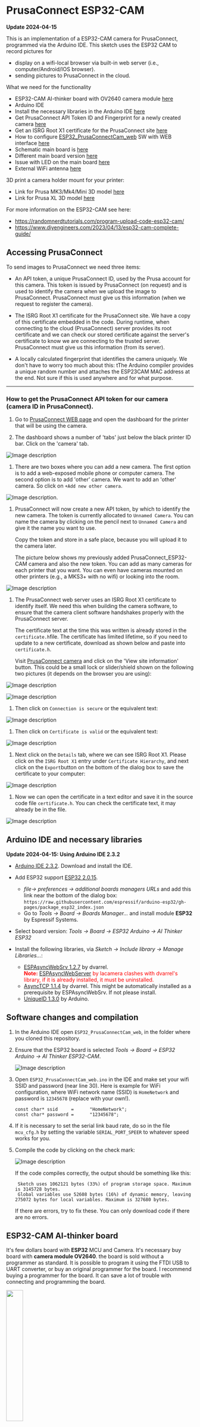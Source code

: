 # PrusaConnect ESP32-CAM

**Update 2024-04-15**

This is an implementation of a ESP32-CAM camera for PrusaConnect, programmed via the Arduino IDE. 
This sketch uses the ESP32 CAM to record pictures for
- display on a wifi-local browser via built-in web server (i.e., computer/Android/IOS browser).
- sending pictures to PrusaConnect in the cloud.

What we need for the functionality
- ESP32-CAM AI-thinker board with OV2640 camera module [ here ](#esp32)
- Arduino IDE
- Install the necessary libraries in the Arduino IDE [ here ](#arduino)
- Get PrusaConnect API Token ID and Fingerprint for a newly created camera  [ here ](#token_finger)
- Get an ISRG Root X1 certificate for the PrusaConnect site [ here ](#cert)
- How to configure [ESP32_PrusaConnectCam_web](https://github.com/johnyHV/PrusaConnect_ESP32-CAM/tree/master/ESP32_PrusaConnectCam_web) SW with WEB interface [ here ](#mcu_web)
- Schematic main board is [here](#schematic)
- Different main board version [here](#different_mcu)
- Issue with LED on the main board [here](#led_issue)
- External WiFi antenna [here](#ext_wifi)

3D print a camera holder mount for your printer:
- Link for Prusa MK3/Mk4/Mini 3D model [ here ](https://www.printables.com/cs/model/743292-esp32-cam-holder)
- Link for Prusa XL 3D model [ here ](https://www.printables.com/model/872135-esp32-cam-mount-for-prusa-xl-printer)


For more information on the ESP32-CAM see here:  
- https://randomnerdtutorials.com/program-upload-code-esp32-cam/  
- https://www.diyengineers.com/2023/04/13/esp32-cam-complete-guide/

## Accessing PrusaConnect

To send images to PrusaConnect we need three items:

- An API token, a unique PrusaConnect ID, used by the Prusa account for this camera. This token is issued by PrusaConnect (on request) and is used to identify the camera when we upload the image to PrusaConnect. PrusaConnect must give us this information (when we request to register the camera).
 
- The ISRG Root X1 certificate for the PrusaConnect site. We have a copy of this certificate embedded in the code.  During runtime, when connecting to the cloud (PrusaConnect) server provides its root certificate and we can check our stored certificate against the server's certificate to know we are connecting to the trusted server.  PrusaConnect must give us this information (from its server).

- A locally calculated fingerprint that identifies the camera uniquely. We don't have to worry too much about this: tThe Arduino compiler provides a unique random number and attaches the ESP23CAM MAC address at the end. Not sure if this is used anywhere and for what purpose.


---------------------------------------

<a name="token_finger"></a>
### How to get the PrusaConnect API token for our camera (camera ID in PrusaConnect).

1.  Go to [PrusaConnect WEB page](https://connect.prusa3d.com/) and open the dashboard for the printer that will be using the camera.

1. The dashboard shows a number of 'tabs' just below the black printer ID bar. Click on the 'camera' tab.

![Image description](manual_img/PrConBanner.png)

1. There are two boxes where you can add a new camera. The first option is to add a web-exposed mobile phone or computer camera. The second option is to add 'other' camera. We want to add an 'other' camera. So click on `+Add new other camera`.

![Image description](manual_img/PrConAddNewCamera.png).

1. PrusaConnect will now create a new API token, by which to identify the new camera. The token is currently allocated to `Unnamed Camera`.      You can name the camera by clicking on the pencil next to `Unnamed Camera` and give it the name you want to use.

    Copy the token and store in a safe place, because you will upload it to the camera later. 

    The picture below shows my previously added PrusaConnect_ESP32-CAM camera and also the new token.  You can add as many cameras for each printer that you want.  You can even have cameras mounted on other printers  (e.g., a MKS3+ with no wifi) or looking into the room.


![Image description](manual_img/PrConGetToken.png)

1. The PrusaConnect web server uses an ISRG Root X1 certificate to identify itself. We need this when building the camera software, to ensure that the camera client software handshakes properly with the PrusaConnect server.

    The certificate text at the time this was written is already stored in the `certificate.h`file.  The certificate has limited lifetime, so if you need to update to a new certificate, download as shown below and paste into `certificate.h`.

    Visit [PrusaConnect camera](https://webcam.connect.prusa3d.com) and click on the 'View site information' button. This could be a small lock or slider/shield shown on the following two pictures (it depends on the browser you are using):

![Image description](manual_img/PrConGetCertificate01.png)

![Image description](manual_img/PrConGetCertificate02.png)

1. Then click on `Connection is secure` or the equivalent text:

![Image description](manual_img/PrConGetCertificate03.png)

1. Then click on `Certificate is valid` or the equivalent text:

![Image description](manual_img/PrConGetCertificate04.png)

1. Next click on the `Details` tab, where we can see ISRG Root X1. Please click on the `ISRG Root X1` entry under `Certificate Hierarchy`, and next click on the `Export`button on the bottom of the dialog box to save the certificate to your computer:

![Image description](manual_img/PrConGetCertificate05.png)

1. Now we can open the certificate in a text editor and save it in the source code file `certificate.h`.  You can check the certificate text, it may already be in the file.

![Image description](manual_img/15.jpg)


<a name="arduino"></a>
## Arduino IDE and necessary libraries

**Update 2024-04-15: Using Arduino IDE 2.3.2**


- [Arduino IDE 2.3.2](https://www.arduino.cc/en/software). Download and install the IDE.
- Add ESP32 support [ESP32 2.0.15](https://github.com/espressif/arduino-esp32). 
  - *file-> preferences -> additional boards managers URLs* and add this link near the bottom of the dialog box:  
  `https://raw.githubusercontent.com/espressif/arduino-esp32/gh-pages/package_esp32_index.json`
  - Go to *Tools -> Board -> Boards Manager...* and install module **ESP32** by Espressif Systems.

- Select board version: *Tools -> Board -> ESP32 Arduino -> AI Thinker ESP32*
- Install the following libraries, via *Sketch -> Include library -> Manage Libraries...*:
  - [ESPAsyncWebSrv 1.2.7](https://github.com/dvarrel/ESPAsyncWebSrv)  by dvarrel.  
  <font color="red">**Note:** [ESPAsyncWebServer](https://github.com/lacamera/ESPAsyncWebServer) by lacamera clashes with dvarrel's library, if it is already installed, it must be uninstalled.</font>
  - [AsyncTCP 1.1.4](https://github.com/dvarrel/AsyncTCP)  by dvarrel. This might be automatically installed as a prerequisite by ESPAsyncWebSrv. If not please install.
  - [UniqueID 1.3.0](https://www.arduino.cc/reference/en/libraries/arduinouniqueid/) by Arduino.




<a name="softwarecompile"></a>
## Software changes and compilation

1. In the Arduino IDE open `ESP32_PrusaConnectCam_web`, in the folder where you cloned this repository.
1. Ensure that the ESP32 board is selected *Tools -> Board -> ESP32 Arduino -> AI Thinker ESP32-CAM*. 


    ![Image description](manual_img/arduinoIDE03.png)


1. Open `ESP32_PrusaConnectCam_web.ino` in the IDE and make set your wifi SSID and password (near line 30).   Here is example for WiFi configuration, where WiFi network name (SSID) is `HomeNetwork` and password is `12345678` (replace with your own!).
    ```
    const char* ssid     =      "HomeNetwork";
    const char* password =      "12345678";

    ```

1. If it is necessary to set the serial link baud rate, do so in the file `mcu_cfg.h` by setting the variable `SERIAL_PORT_SPEER` to whatever speed works for you.

1. Compile the code by clicking on the check mark:

    ![Image description](manual_img/arduinoIDE01.png)

    If the code compiles correctly, the output should be something like this:

        Sketch uses 1062121 bytes (33%) of program storage space. Maximum is 3145728 bytes.  
        Global variables use 52608 bytes (16%) of dynamic memory, leaving 275072 bytes for local variables. Maximum is 327680 bytes.

    If there are errors, try to fix these. You can only download code if there are no errors.




<a name="esp32"></a>
## ESP32-CAM AI-thinker board 
It's few dollars board with **ESP32** MCU and Camera. It's necessary buy board with **camera module OV2640**. the board is sold without a programmer as standard. It is possible to program it using the FTDI USB to UART converter, or buy an original programmer for the board. I recommend buying a programmer for the board. It can save a lot of trouble with connecting and programming the board.

<img src="manual_img/esp32.jpg" width=30% height=30%>

In the next picture we can see **ESP32-CAM** board and programmer for board. Currently price for **ESP32-CAM** board with programmer is 6eur with shipping from aliexpress.

<img src="manual_img/esp32_and_prog.jpg" width=40% height=40%>

You must have a camera version **OV2640**. in the case of a different camera, it is necessary to modify the camera's pin-out, and some camera settings may not work correctly


<a name="schematic"></a>
Schematic for MCU board. You don't really need this to program the board, but it is a handy reference.

![Image description](manual_img/ESP32-CAM-AI-Thinker-schematic-diagram.png)

The board layout and pin naming:
![Image description](manual_img/ESP32-CAM-pinout-new.webp)


<a name="different_mcu"></a>
## Programming the Different MCU versions

To connect the ESP32-CAM to your PC USB port you need a serial adapter because ESP32-CAM doesn't have an USB port. There are two different types of serial adapters (CH340 or FFT232RL/CP2102), which are not compatible with each other.  

There are very many different variations of ESP32 cameras and ESP32 boards, each working with one of the two different serial adapters.  The blue rectangle in the picture below shows only two of the different versions.

- Type 1 (12 pads) is programmed with the CH340.  The pin with the red arrow is used for MCU RESET (GND/R).  
- Type 2 (8 pads) is programmed with the FFT232RL or CP2102. The pin with the red arrow is used for ground (GND).  

![Image description](manual_img/IMG_20230820_111907024.jpg)

## Programming Type 2 board with the Arduino IDE

1. Connect the ESP32-CAM to the FTDI232 using the following schema. 

    To prepare the ESP32-CAM for programming connect the GPIO 0 to GND (blue wire).

    

    ![Image description](manual_img/ESP32-Cam-to-FTDI-2.png)

1.   If your FTDI232 has a jumper to set 3.3V or 5V set it to 5V.
    ![Image description](manual_img/FTDI-Programmer-select-jumper-to-5V-cap.webp)

2. Compile/Upload to the ESP32CAM board from inside Arduino IDE (the green right-arrow in the IDE):

    ![Image description](manual_img/arduinoIDE02.png)

    The downloading starts with something similar to this:

    ![Image description](manual_img/Download01.png)

    and ends like this:  

    ![Image description](manual_img/Download02.png)


3. Once the uploading is complete, you have to disconnect the GPIO 0 from the GND (blue wire).


1. Open the serial monitor in the IDE:

    ![Image description](manual_img/arduinoIDE04.png)

1. Restart the device, by power cycle or pressing the RST button. It will show something like this:

    ![Image description](manual_img/CAMconfig04.png)

<a name="mcu_web"></a>
## Configure ESP32-CAM with the browser interface

Every ESP32-CAM must be set up to work with PrusaConnect.  This is done via the web server that is running on the ESP32-CAM; it serves a web page that can be accessed by any browser.  The settings made via the web page is stored in the internal FLASH memory and will be remembered after power down. 

1. Open the serial console and wait until the ESP32-CAM IP address is displayed

    ![Image description](manual_img/CAMconfig03.png)

1. Open a browser on your PC and enter the IP address of the ESP32-CAM. This will then serve the web page to your PC.

1. The page shows the current MCU configuration. The configuration is stored in the internal memory of the MCU.

    ![Image description](manual_img/33.jpg)

1. It is possible to set the configuration camera parameters such as photo quality, photo size, photo vertical flip or horizontal mirror and so on:

    ![Image description](manual_img/34.jpg)


1. You must tell the ESP32-CAM by which ID  API token variable it will be known to PrusaConnect. Enter the API token you downloaded from the PrusaConnect website into the first entry `Token` and press `Save`.

    ![Image description](manual_img/CAMconfig01.png)


1. There is also an option to turn the LED on or off (but see the write-up below).

Once the API token value is saved on the ESP32-CAM, the images should be displayed in the ESP32-CAM web page and should also be uploaded to the PrusaConnect web site.

<a name="led_issue"></a>
## LED issue
The board have problem with LED for FLASH. LED don't have any current limitation. So with frequent use it goes corrupted due to too high current flowing through it.

Currently I know only the following solutions this issue. 

1.  Connecting an external LED via relay/transistor/mosfet to board as on the next picture:
    ![Image description](manual_img/relay_flash_bb.png)

2. Use a LED Chip-on-Board (COB), where there are two options:
    -  Desolder the original LED. I used COB board from simple USB LED lamp. Transistor have current limitation 500mA, and my USB lamp have current consumption 180mA, so it's OK. 


        This is my USB lamp
        ![Image description](manual_img/IMG_20240203_113329640_HDR.jpg)

        I desoldered original LED from board
        ![Image description](manual_img/IMG_20240203_111220448.jpg)

        It's necessary clean pads after desoldering original LED
        ![Image description](manual_img/IMG_20240203_111346678_HDR.jpg)

        Then is possible use USB LED lamp +5V pin, and minus pole from original LED
        ![Image description](manual_img/IMG_20240203_111505667_HDR.jpg)

        Then stick it to the box using double-sided tape 
        ![Image description](manual_img/IMG_20240203_111853441.jpg)


    - Don't remove the original LED from the board, but just solder minus wire from COB LED or USB LED Lamp to transistor collector. Plus wire is necessary soldering to +5V. Original LED have current consumption 30-40mA, and USB lamp have current consumption approximately 180mA. After calculation, it is approximately 220mA, which is still fine.


        ![Image description](manual_img/IMG_20240204_171332787_HDR.jpg)

  1. I thought about how to solder a resistor to the LED for current limitation. It would be possible, but for casual users it can be difficult, due to lack of space. This is more simple solution.

      I tried use resistor for original LED. At first step is necessary desoldering transistor collector from the PCB and lift the transistor into the air. Then is possible soldering resistor between the collector of the transistor and the PCB. I used resistor in the case 0603 with value 10-12ohm.

      ![Image description](manual_img/WIN_20240205_19_03_54_Pro.jpg)

<a name="ext_wifi"></a>
## External/internal WiFi antenna'

The EPS32-CAM has an onboard antenna, which should work for most cases. You can also use an external antenna but changing the jumper as shown below and plugging an antenna to the connector.

![Image description](manual_img/ESP32-CAM-Antenna-external-on-board-restitor-placement.png)

# Changelog
- 24.2.2023 - Init repository
- 25.2.2023 - added **ESP32_PrusaConnectCam** app **version 1.0** (the source code is not optimal, but it is functional)
- 25.2.2023 - added documentation
- 27.2.2023 - added version of the application with WEB interface for MCU configuration **ESP32_PrusaConnectCam_web**. app **version 1.1**
- 6.4.2023  - added several parameters for camera configuration for **ESP32_PrusaConnectCam_web**. app **version 1.1.2**
- 6.4.2023  - fix issue with default configuration, added RSSI information on the root WEB page about signal quality for **ESP32_PrusaConnectCam_web**. app **version 1.1.3**
- 16.9.2023 - Prusa has officially released the possibility of generating a token for a camera with an official API. This version has implemented compatibility with the official Prusa API. Added detection of the first MCU start, and fingerprint generation. **WARNING! Before uploading this SW version to the MCU, please back up your configuration. This version will clear/reset the currently saved configuration in the MCU!** app **version 1.1.4**
- 16.9.2023 - added mDNS record http://prusa-esp32cam.local **version 1.1.5**
- 2.11.2023 - added Camera flash functionality, and added auto reconnect to WiFi after connection lost
  
# TO-DO
- add additional parameters for camera configuration
